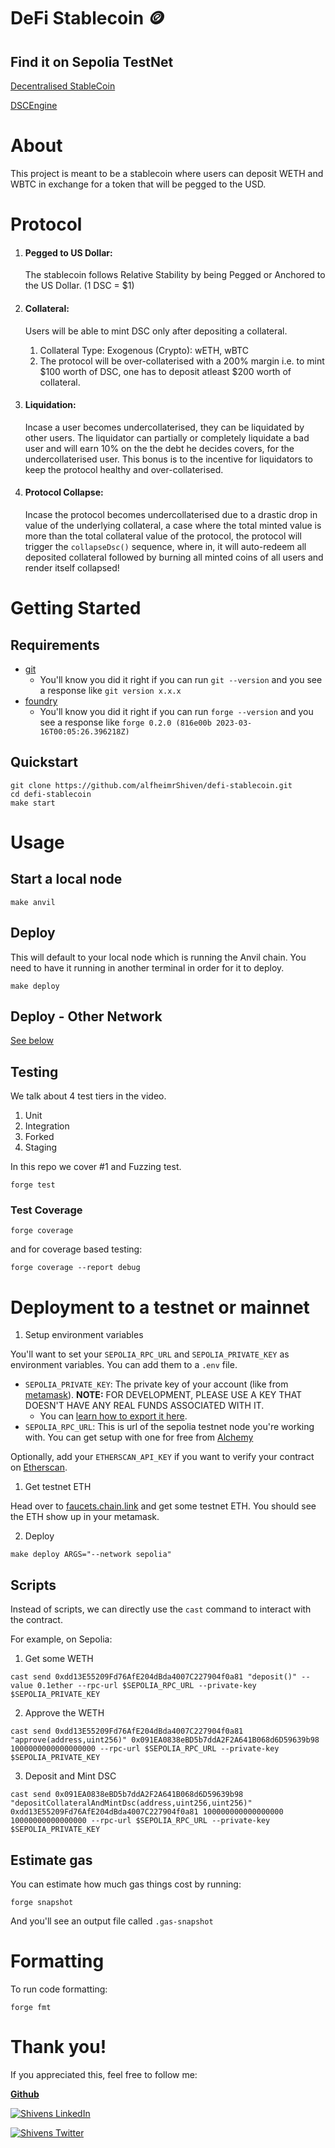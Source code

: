 # DeFi Stablecoin 🪙

## Find it on Sepolia TestNet
[Decentralised StableCoin]()

[DSCEngine]()

# About

This project is meant to be a stablecoin where users can deposit WETH and WBTC in exchange for a token that will be pegged to the USD.

# Protocol

1. #### Pegged to US Dollar:
   The stablecoin follows Relative Stability by being Pegged or Anchored to the US Dollar. (1 DSC = $1)
   
2. #### Collateral:
   Users will be able to mint DSC only after depositing a collateral.
   1.  Collateral Type: Exogenous (Crypto): wETH, wBTC
   2.  The protocol will be over-collaterised with a 200% margin i.e. to mint $100 worth of DSC, one has to deposit atleast $200 worth of collateral.
   
3. #### Liquidation: 
   Incase a user becomes undercollaterised, they can be liquidated by other users. The liquidator can partially or completely liquidate a bad user and will earn 10% on the the debt he decides covers, for the undercollaterised user. This bonus is to the incentive for liquidators to keep the protocol healthy and over-collaterised.

4. #### Protocol Collapse: 
   Incase the protocol becomes undercollaterised due to a drastic drop in value of the underlying collateral, a case where the total minted value is more than the total collateral value of the protocol, the protocol will trigger the `collapseDsc()` sequence, where in, it will auto-redeem all deposited collateral followed by burning all minted coins of all users and render itself collapsed!


# Getting Started

## Requirements

- [git](https://git-scm.com/book/en/v2/Getting-Started-Installing-Git)
  - You'll know you did it right if you can run `git --version` and you see a response like `git version x.x.x`
- [foundry](https://getfoundry.sh/)
  - You'll know you did it right if you can run `forge --version` and you see a response like `forge 0.2.0 (816e00b 2023-03-16T00:05:26.396218Z)`

## Quickstart

```
git clone https://github.com/alfheimrShiven/defi-stablecoin.git
cd defi-stablecoin
make start
```

# Usage

## Start a local node

```
make anvil
```

## Deploy

This will default to your local node which is running the Anvil chain. You need to have it running in another terminal in order for it to deploy.

```
make deploy
```

## Deploy - Other Network

[See below](#deployment-to-a-testnet-or-mainnet)

## Testing

We talk about 4 test tiers in the video. 

1. Unit
2. Integration
3. Forked
4. Staging

In this repo we cover #1 and Fuzzing test. 

```
forge test
```

### Test Coverage

```
forge coverage
```

and for coverage based testing: 

```
forge coverage --report debug
```

# Deployment to a testnet or mainnet

1. Setup environment variables

You'll want to set your `SEPOLIA_RPC_URL` and `SEPOLIA_PRIVATE_KEY` as environment variables. You can add them to a `.env` file.

- `SEPOLIA_PRIVATE_KEY`: The private key of your account (like from [metamask](https://metamask.io/)). **NOTE:** FOR DEVELOPMENT, PLEASE USE A KEY THAT DOESN'T HAVE ANY REAL FUNDS ASSOCIATED WITH IT.
  - You can [learn how to export it here](https://metamask.zendesk.com/hc/en-us/articles/360015289632-How-to-Export-an-Account-Private-Key).
- `SEPOLIA_RPC_URL`: This is url of the sepolia testnet node you're working with. You can get setup with one for free from [Alchemy](https://alchemy.com/?a=673c802981)

Optionally, add your `ETHERSCAN_API_KEY` if you want to verify your contract on [Etherscan](https://etherscan.io/).

1. Get testnet ETH

Head over to [faucets.chain.link](https://faucets.chain.link/) and get some testnet ETH. You should see the ETH show up in your metamask.

2. Deploy

```
make deploy ARGS="--network sepolia"
```

## Scripts

Instead of scripts, we can directly use the `cast` command to interact with the contract. 

For example, on Sepolia:

1. Get some WETH 

```
cast send 0xdd13E55209Fd76AfE204dBda4007C227904f0a81 "deposit()" --value 0.1ether --rpc-url $SEPOLIA_RPC_URL --private-key $SEPOLIA_PRIVATE_KEY
```

2. Approve the WETH

```
cast send 0xdd13E55209Fd76AfE204dBda4007C227904f0a81 "approve(address,uint256)" 0x091EA0838eBD5b7ddA2F2A641B068d6D59639b98 1000000000000000000 --rpc-url $SEPOLIA_RPC_URL --private-key $SEPOLIA_PRIVATE_KEY
```

3. Deposit and Mint DSC

```
cast send 0x091EA0838eBD5b7ddA2F2A641B068d6D59639b98 "depositCollateralAndMintDsc(address,uint256,uint256)" 0xdd13E55209Fd76AfE204dBda4007C227904f0a81 100000000000000000 10000000000000000 --rpc-url $SEPOLIA_RPC_URL --private-key $SEPOLIA_PRIVATE_KEY
```

## Estimate gas

You can estimate how much gas things cost by running:

```
forge snapshot
```

And you'll see an output file called `.gas-snapshot`

# Formatting


To run code formatting:
```
forge fmt
```


# Thank you!

If you appreciated this, feel free to follow me:

[**Github**](https://github.com/alfheimrShiven)

[![Shivens LinkedIn](https://img.shields.io/badge/LinkedIn-0077B5?style=for-the-badge&logo=linkedin&logoColor=white)](https://www.linkedin.com/in/shivends/)

[![Shivens Twitter](https://img.shields.io/badge/Twitter-1DA1F2?style=for-the-badge&logo=twitter&logoColor=white)](https://twitter.com/shiven_alfheimr)
